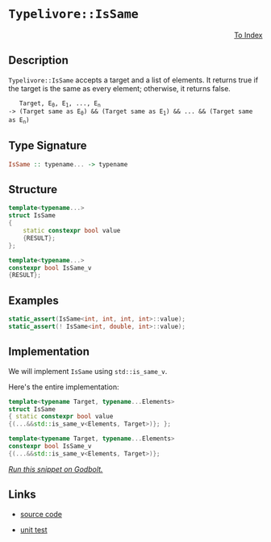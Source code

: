 <!-- Copyright 2024 Feng Mofan
SPDX-License-Identifier: Apache-2.0 -->

# `Typelivore::IsSame`

<p style='text-align: right;'><a href="../../../facilities/metafunctions.md#typelivore-is-same">To Index</a></p>

## Description

`Typelivore::IsSame` accepts a target and a list of elements.
It returns true if the target is the same as every element;
otherwise, it returns false.

<pre><code>   Target, E<sub>0</sub>, E<sub>1</sub>, ..., E<sub>n</sub>
-> (Target same as E<sub>0</sub>) && (Target same as E<sub>1</sub>) && ... && (Target same as E<sub>n</sub>)</code></pre>

## Type Signature

```Haskell
IsSame :: typename... -> typename
```

## Structure

```C++
template<typename...>
struct IsSame
{
    static constexpr bool value
    {RESULT};
};

template<typename...>
constexpr bool IsSame_v
{RESULT};
```

## Examples

```C++
static_assert(IsSame<int, int, int, int>::value);
static_assert(! IsSame<int, double, int>::value);
```

## Implementation

We will implement `IsSame` using `std::is_same_v`.

Here's the entire implementation:

```C++
template<typename Target, typename...Elements>
struct IsSame
{ static constexpr bool value
{(...&&std::is_same_v<Elements, Target>)}; };

template<typename Target, typename...Elements>
constexpr bool IsSame_v 
{(...&&std::is_same_v<Elements, Target>)};
```

[*Run this snippet on Godbolt.*](https://godbolt.org/#z:OYLghAFBqd5QCxAYwPYBMCmBRdBLAF1QCcAaPECAMzwBtMA7AQwFtMQByARg9KtQYEAysib0QXACx8BBAKoBnTAAUAHpwAMvAFYTStJg1DIApACYAQuYukl9ZATwDKjdAGFUtAK4sGIAKwapK4AMngMmAByPgBGmMQSAOykAA6oCoRODB7evgFBaRmOAmER0SxxCVzJdpgOWUIETMQEOT5%2BgbaY9sUMjc0EpVGx8Um2TS1teZ0KE4PhwxWj1QCUtqhexMjsHOYAzOHI3lgA1CZ7bgQAnimYAPoExEyECufYJhoAgh%2BfBJgsKQMf3OlxujFYmBOABVmsBMARSCdrrdmGwAHQY7D0NiCV57d5fWbELwOE4ASQUQghPxMiQsJ1mTEcyBOaAYs0wqhSxBOMVQnhOADcxF5MDS6RAMWjzAA2WWzdAgEB4BR3BQQu6CkFY/6MAgKREw4hwghvFa0gAi53plutNK%2BfwBQLFF2R4LY0Nh8MRbtRmClOpx%2BrePzZHK5PL5AopVLYmrOX1pFklGNl8oIiuVqvVca1F0DeoNnuN8LNtr2VkTXwA9AAqesNxtN6s/OsN6GYWYKE6Nls1psD3v2z6M5l3JgKJQtCAx6kXcIIk4LxHLpeCN5K4XeTDmis/Ud4ZDjyfxAgQMBgcmUuduVfoDYxegr9f4zcinfWjhrWicfy8PwcFopCoJwbjWNYDIbFskL7DwpAEJoX5rAA1gEZhookZiSAAHNhgQAJz%2BGYGgythez6Jwki8CwEgaEEAFASBHC8AoIBBAhgFfqQcCwDAiAgBsBApF4CIUBAaAAnQ8SRBCnCqNhMoALQypIJzAMgLJSGiZi8Jg%2BBEMQeCKlwMiCCIYjsFIpnyEoaiIaQugmQA7k8KScDw36/v%2B9lMQA8iJwkECcqBUCc8lKSpakaScWlmCcEAeJJ9A8rBKy8BxWhrBASASSkUlkGJuX5SAwBSGYfB0H8xCsRAMT2TE4TNFc7m8A1zDEFcvkxNodQcXBElBr5DC0M1nGkFgMReMAbhiLQrHcLwWAsIYwDiGN%2BDEL1eCCp29mcnUIk7HBC7dPZtB4DETwdR4WD2Y8eA0QtpA7cQfJKBa/wredRiIWsVAGMACgAGp4JgTm%2BSiLXWeZ4hWfwgiKCo6hjY5%2BgrSg4GWPoF2sZAayoCkvTzYpCrnBapiWNYxG8KgL2GVguMQGstT1M4ECuFMfgmaECzlJUeiFJkAicwL6RCwwQx88sXQ9A0cwiyZLO9P0LSSyMVTjAMCua6rvPqxIzNQdsBsURwf6kAxNOcGFCnKap6maZI2nxbghAkGcZh7FwaXwb9awIJgTBYAkTOkKhkh7Gi%2BF7IkkgaJIWEynR/gyvhptUaQNFe2iMpcKR%2BHYXn/iSFw/jRzKFs%2BZwLFsb7nFZXx2UCQFInkJQRXJTJbCcM0LCCokilMKyBhGDF%2BFolwaJAXpbv03o8PCKIsPSAviN2SjIDlS5TBuQtnlm95Y1%2BS3QUhScvf94Pw8rWPE9T/FiV5clHt7GYPsZVxTcd/EbfiagSWjAvgPI4K0uD4S4EEGgtAqo1TqmNNqTUoYII6l1HqDgoYDT1ENEa9kJpTRmrQOaUMlpfR2EBDaW0drzWnqoA6fwoYnR/GNc6l0mo3TIelQyj04IvTepgD6y0jDfVAPXPgANgag3BpDJ6C8YaWRXrINeyMgK6HKiPYwmMbAsMZvjQmWRiakz2OTTR1NgJ0yMrtPGMstpsw5p4doegeZlH1iZQWvRtZuKyGrJYGslZyy1vYvIitug2L6HMbx/NFby0CVzHW8xnE%2BJNgoI2ll97m0tsBa2QCr4gNHmAu%2BGgXb6XdqldKftSAByDqMUOTCM5Z3HvHRIZdEiJD2AnSQKkTIZKYjXdiv1uKNyQIJQKv9v7EC7jsXukUWAKEFCyQU%2BTnSzF0sUueJlZFL3kdZJR9ldDkW3rvDypt0lVw4P5ISIlgqhSmapGZcyhSLKZJ2IKCV/5P3iC/PY79%2BlfzeflUZfzkogDmSkFImowF3CWQQccxAWAqQqtA%2BIsD6qNQ6kg1FnVuq9Qwf/Qaw1RrkMwJNaas15pwRIUIjh408CbXqFQvatDkCHQYYIU6zCLpXSuOwu6XCoa8PSPwz6QjwgiMymIpggMQZgwhowKGGyLISAUQjWyyidAgHIuojGlMsbaPgLoomnBqwKi1VYSwpjabxHppY0OfjbEMHcDExx9qInS08cLR1rixa9Bdb4kJrMwkBNyLE21AbdYJMiXE7WjIw2LEiYbTYxtvbHMPoxLJsLpmzPmY8v4swimzxft7Mp9d/aB2DpQfedTN7jz2HsfwgQS50RrYkUilcj7V1sLXD%2BKwUIgEkIkbSTSuBSHwo06O1RTZ7BTVbZiddMr7x0q21NM6u1rBehkZwkggA%3D%3D)

## Links

- [source code](../../../../conceptrodon/typelivore/is_same.hpp)

- [unit test](../../../../tests/unit/metafunctions/typelivore/is_same.test.hpp)
